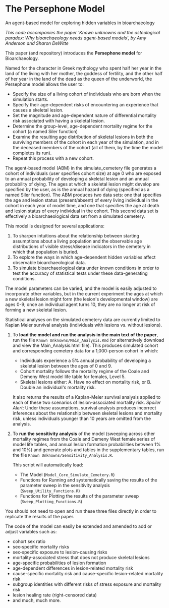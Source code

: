 # The Persephone Model
An agent-based model for exploring hidden variables in bioarchaeology

*This code accompanies the paper 'Known unknowns and the osteological paradox: Why bioarchaeology needs agent-based models', by Amy Anderson and Sharon DeWitte* 


This paper (and repository) introduces the **Persephone model** for Bioarchaeology. 

Named for the character in Greek mythology who spent half her year in the land of the living with her mother, the goddess of fertility, and the other half of her year in the land of the dead as the queen of the underworld, the Persephone model allows the user to:  

  * Specify the size of a living cohort of individuals who are born when the simulation starts.
  * Specify their age-dependent risks of encountering an experience that causes a skeletal lesion.
  * Set the magnitude and age-dependent nature of differential mortality risk associated with having a skeletal lesion.
  * Determine the group-level, age-dependent mortality regime for the cohort (a named Siler function)
  * Examine the resulting age distribution of skeletal lesions in both the surviving members of the cohort in each year of the simulation, and in the deceased members of the cohort (all of them, by the time the model completes its run).
  * Repeat this process with a new cohort.

The agent-based model (ABM) in the simulate_cemetery file generates a cohort of individuals (user specifies cohort size) at age 0 who are exposed to an annual probability of developing a skeletal lesion and an annual probability of dying. The ages at which a skeletal lesion might develop are specified by the user, as is the annual hazard of dying (specified as a named Siler function). 
The ABM produces two data sets: one that specifies the age and lesion status (present/absent) of every living individual in the cohort in each year of model time, and one that specifies the age at death and lesion status of every individual in the cohort. This second data set is effectively a bioarchaeological data set from a simulated cemetery. 





This model is designed for several applications: 
1. To sharpen intuitions about the relationship between starting assumptions about a living population and the observable age distributions of visible stress/disease indicators in the cemetery in which that population is buried.
2. To explore the ways in which age-dependent hidden variables affect observable bioarchaeological data.
3. To simulate bioarchaeological data under known conditions in order to test the accuracy of statistical tests under these data-generating conditions.


The model parameters can be varied, and the model is easily adjusted to incorporate other variables, but in the current experiment the ages at which a new skeletal lesion might form (the lesion's developmental window) are ages 0-9; once an individual agent turns 10, they are no longer at risk of forming a new skeletal lesion. 

Statistical analyses on the simulated cemetery data are currently limited to Kaplan Meier survival analysis (individuals with lesions vs. without lesions).


1. To **load the model and run the analysis in the main text of the paper**, run the file `Known Unknowns/Main_Analysis.Rmd` (or alternatively download and view the Main_Analysis.html file). 
   This produces simulated cohort and corresponding cemetery data for a 1,000-person cohort in which:
   - Individuals experience a 5% annual probability of developing a skeletal lesion between the ages of 0 and 9.
   - Cohort mortality follows the mortality regime of the Coale and Demeny West model life table for females, Level 5.
   - Skeletal lesions either:
     A. Have no effect on mortality risk, or
     B. Double an individual's mortality risk. 

   It also returns the results of a Kaplan-Meier survival analysis applied to each of these two scenarios of lesion-associated mortality risk.
   *Spoiler Alert*: Under these assumptions, survival analysis produces incorrect inferences about the relationship between skeletal lesions and mortality risk, unless individuals younger than 10 years are omitted from the analysis.


   
2. To **run the sensitivity analysis** of the model (sweeping across other mortality regimes from the Coale and Demeny West female series of model life tables, and annual lesion formation probabilities between 1% and 10%) and generate plots and tables in the supplementary tables, run the file `Known Unknowns/Sensitivity_Analysis.R`. 
   
   This script will automatically load:
   * The Model (`Model_Core_Simulate_Cemetery.R`)
   * Functions for Running and systematically saving the results of the parameter sweep in the sensitivity analysis (`Sweep_Utility_Functions.R`)
   * Functions for Plotting the results of the parameter sweep (`Sweep_Plotting_Functions.R`)
     
You should not need to open and run these three files directly in order to replicate the results of the paper.  




The code of the model can easily be extended and amended to add or adjust variables such as:  
- cohort sex ratio
- sex-specific mortality risks
- sex-specific exposure to lesion-causing risks
- mortality-associated stress that does not produce skeletal lesions
- age-specific probabilities of lesion formation
- age-dependent differences in lesion-related mortality risk
- cause-specific mortality risk and cause-specific lesion-related mortality risk
- subgroup identities with different risks of stress exposure and mortality risk
- lesion healing rate (right-censored data)
- and much, much more.






